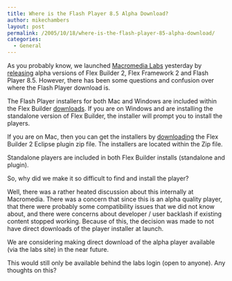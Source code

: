 ```yaml
---
title: Where is the Flash Player 8.5 Alpha Download?
author: mikechambers
layout: post
permalink: /2005/10/18/where-is-the-flash-player-85-alpha-download/
categories:
  - General
---
```



As you probably know, we launched [Macromedia Labs][1] yesterday by [releasing][2] alpha versions of Flex Builder 2, Flex Framework 2 and Flash Player 8.5. However, there has been some questions and confusion over where the Flash Player download is.

The Flash Player installers for both Mac and Windows are included within the Flex Builder [downloads][2]. If you are on Windows and are installing the standalone version of Flex Builder, the installer will prompt you to install the players.  
<!--more-->

  
If you are on Mac, then you can get the installers by [downloading][2] the Flex Builder 2 Eclipse plugin zip file. The installers are located within the Zip file.

Standalone players are included in both Flex Builder installs (standalone and plugin).

So, why did we make it so difficult to find and install the player?

Well, there was a rather heated discussion about this internally at Macromedia. There was a concern that since this is an alpha quality player, that there were probably some compatibility issues that we did not know about, and there were concerns about developer / user backlash if existing content stopped working. Because of this, the decision was made to not have direct downloads of the player installer at launch.

We are considering making direct download of the alpha player available (via the labs site) in the near future. 

This would still only be available behind the labs login (open to anyone). Any thoughts on this?

 [1]: http://labs.macromedia.com/
 [2]: http://www.macromedia.com/go/labs_flex2_downloads